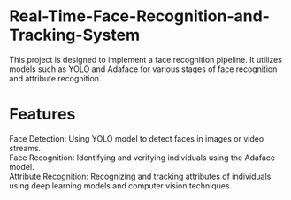 # Real-Time-Face-Recognition-and-Tracking-System

This project is designed to implement a face recognition pipeline. It utilizes models such as YOLO and Adaface for various stages of face recognition and attribute recognition.

# Features
Face Detection: Using YOLO model to detect faces in images or video streams.
<br>
Face Recognition: Identifying and verifying individuals using the Adaface model.
<br>
Attribute Recognition: Recognizing and tracking attributes of individuals using deep learning models and computer vision techniques.
